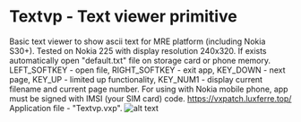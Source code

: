 # Textvp - Text viewer primitive
Basic text viewer to show ascii text for MRE platform (including Nokia S30+). Tested on Nokia 225 with display resolution 240x320. If exists automatically open "default.txt" file on storage card or phone memory.
LEFT_SOFTKEY - open file, RIGHT_SOFTKEY - exit app, KEY_DOWN - next page, KEY_UP - limited up functionality, KEY_NUM1 - display current filename and  current page number.
For using with Nokia mobile phone, app must be signed with IMSI (your SIM card) code.
https://vxpatch.luxferre.top/
Application file - "Textvp.vxp".
![alt text](https://rdzdx.github.io/textvp/Picture.jpg)

